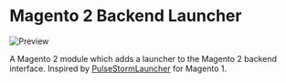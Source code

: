 # Magento 2 Backend Launcher

![Preview](http://i.imgur.com/dgTfpXp.gif)

A Magento 2 module which adds a launcher to the Magento 2 backend interface. Inspired by [PulseStormLauncher](https://github.com/astorm/PulsestormLauncher) for Magento 1.

